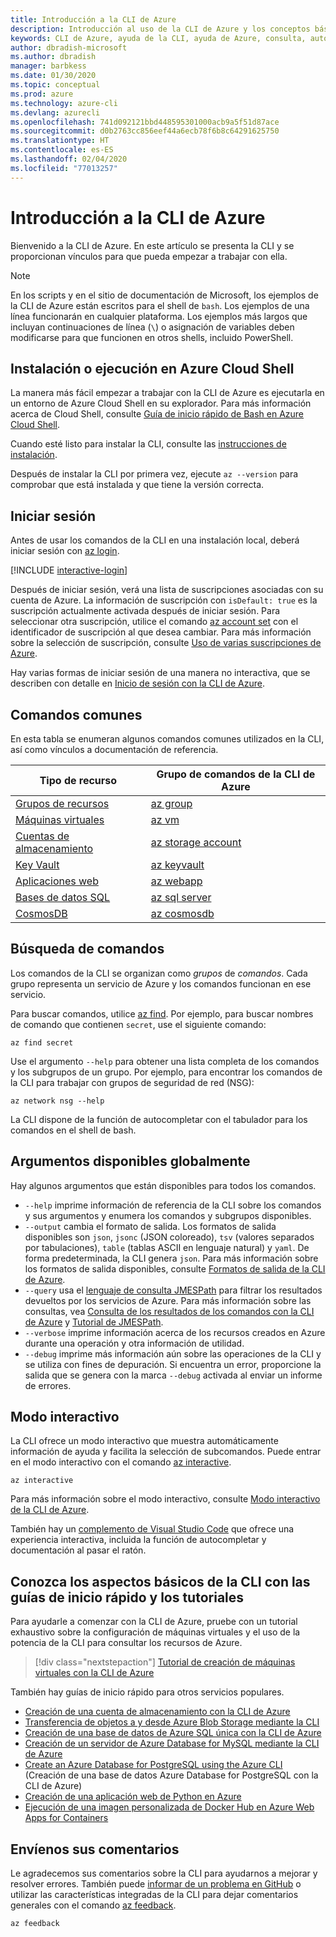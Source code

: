```yaml
---
title: Introducción a la CLI de Azure
description: Introducción al uso de la CLI de Azure y los conceptos básicos de los comandos.
keywords: CLI de Azure, ayuda de la CLI, ayuda de Azure, consulta, automatización,
author: dbradish-microsoft
ms.author: dbradish
manager: barbkess
ms.date: 01/30/2020
ms.topic: conceptual
ms.prod: azure
ms.technology: azure-cli
ms.devlang: azurecli
ms.openlocfilehash: 741d092121bbd448595301000acb9a5f51d87ace
ms.sourcegitcommit: d0b2763cc856eef44a6ecb78f6b8c64291625750
ms.translationtype: HT
ms.contentlocale: es-ES
ms.lasthandoff: 02/04/2020
ms.locfileid: "77013257"
---
```

# <a name="get-started-with-azure-cli"></a>Introducción a la CLI de Azure

Bienvenido a la CLI de Azure.  En este artículo se presenta la CLI y se proporcionan vínculos para que pueda empezar a trabajar con ella.

> [!NOTE]
>
> En los scripts y en el sitio de documentación de Microsoft, los ejemplos de la CLI de Azure están escritos para el shell de `bash`. Los ejemplos de una línea funcionarán en cualquier plataforma. Los ejemplos más largos que incluyan continuaciones de línea (`\`) o asignación de variables deben modificarse para que funcionen en otros shells, incluido PowerShell.

## <a name="install-or-run-in-azure-cloud-shell"></a>Instalación o ejecución en Azure Cloud Shell

La manera más fácil empezar a trabajar con la CLI de Azure es ejecutarla en un entorno de Azure Cloud Shell en su explorador. Para más información acerca de Cloud Shell, consulte [Guía de inicio rápido de Bash en Azure Cloud Shell](/azure/cloud-shell/quickstart).

Cuando esté listo para instalar la CLI, consulte las [instrucciones de instalación](install-azure-cli.md).

Después de instalar la CLI por primera vez, ejecute `az --version` para comprobar que está instalada y que tiene la versión correcta.

## <a name="sign-in"></a>Iniciar sesión

Antes de usar los comandos de la CLI en una instalación local, deberá iniciar sesión con [az login](/cli/azure/reference-index#az-login).

[!INCLUDE [interactive-login](includes/interactive-login.md)]

Después de iniciar sesión, verá una lista de suscripciones asociadas con su cuenta de Azure. La información de suscripción con `isDefault: true` es la suscripción actualmente activada después de iniciar sesión. Para seleccionar otra suscripción, utilice el comando [az account set](/cli/azure/account#az-account-set) con el identificador de suscripción al que desea cambiar. Para más información sobre la selección de suscripción, consulte [Uso de varias suscripciones de Azure](manage-azure-subscriptions-azure-cli.md).

Hay varias formas de iniciar sesión de una manera no interactiva, que se describen con detalle en [Inicio de sesión con la CLI de Azure](authenticate-azure-cli.md).

## <a name="common-commands"></a>Comandos comunes

En esta tabla se enumeran algunos comandos comunes utilizados en la CLI, así como vínculos a documentación de referencia.

| Tipo de recurso | Grupo de comandos de la CLI de Azure |
|---------------|-------------------------|
| [Grupos de recursos](/azure/azure-resource-manager/resource-group-overview) | [az group](/cli/azure/group) |
| [Máquinas virtuales](/azure/virtual-machines) | [az vm](/cli/azure/vm) |
| [Cuentas de almacenamiento](/azure/storage/common/storage-introduction) | [az storage account](/cli/azure/storage/account) |
| [Key Vault](/azure/key-vault/key-vault-whatis) | [az keyvault](/cli/azure/keyvault) |
| [Aplicaciones web](/azure/app-service) | [az webapp](/cli/azure/webapp) |
| [Bases de datos SQL](/azure/sql-database) | [az sql server](/cli/azure/sql/server) |
| [CosmosDB](/azure/cosmos-db) | [az cosmosdb](/cli/azure/cosmosdb) |

## <a name="finding-commands"></a>Búsqueda de comandos

Los comandos de la CLI se organizan como _grupos_ de _comandos_. Cada grupo representa un servicio de Azure y los comandos funcionan en ese servicio.

Para buscar comandos, utilice [az find](/cli/azure/reference-index#az-find). Por ejemplo, para buscar nombres de comando que contienen `secret`, use el siguiente comando:

```azurecli-interactive
az find secret
```

Use el argumento `--help` para obtener una lista completa de los comandos y los subgrupos de un grupo. Por ejemplo, para encontrar los comandos de la CLI para trabajar con grupos de seguridad de red (NSG):

```azurecli-interactive
az network nsg --help
```

La CLI dispone de la función de autocompletar con el tabulador para los comandos en el shell de bash.

## <a name="globally-available-arguments"></a>Argumentos disponibles globalmente

Hay algunos argumentos que están disponibles para todos los comandos.

* `--help` imprime información de referencia de la CLI sobre los comandos y sus argumentos y enumera los comandos y subgrupos disponibles.
* `--output` cambia el formato de salida. Los formatos de salida disponibles son `json`, `jsonc` (JSON coloreado), `tsv` (valores separados por tabulaciones), `table` (tablas ASCII en lenguaje natural) y `yaml`. De forma predeterminada, la CLI genera `json`. Para más información sobre los formatos de salida disponibles, consulte [Formatos de salida de la CLI de Azure](format-output-azure-cli.md).
* `--query` usa el [lenguaje de consulta JMESPath](http://jmespath.org/) para filtrar los resultados devueltos por los servicios de Azure. Para más información sobre las consultas, vea [Consulta de los resultados de los comandos con la CLI de Azure](query-azure-cli.md) y [Tutorial de JMESPath](http://jmespath.org/tutorial.html).
* `--verbose` imprime información acerca de los recursos creados en Azure durante una operación y otra información de utilidad.
* `--debug` imprime más información aún sobre las operaciones de la CLI y se utiliza con fines de depuración. Si encuentra un error, proporcione la salida que se genera con la marca `--debug` activada al enviar un informe de errores.

## <a name="interactive-mode"></a>Modo interactivo

La CLI ofrece un modo interactivo que muestra automáticamente información de ayuda y facilita la selección de subcomandos. Puede entrar en el modo interactivo con el comando [az interactive](/cli/azure/reference-index#az-interactive).

```azurecli-interactive
az interactive
```

Para más información sobre el modo interactivo, consulte [Modo interactivo de la CLI de Azure](interactive-azure-cli.md).

También hay un [complemento de Visual Studio Code](https://marketplace.visualstudio.com/items?itemName=ms-vscode.azurecli) que ofrece una experiencia interactiva, incluida la función de autocompletar y documentación al pasar el ratón.

## <a name="learn-cli-basics-with-quickstarts-and-tutorials"></a>Conozca los aspectos básicos de la CLI con las guías de inicio rápido y los tutoriales

Para ayudarle a comenzar con la CLI de Azure, pruebe con un tutorial exhaustivo sobre la configuración de máquinas virtuales y el uso de la potencia de la CLI para consultar los recursos de Azure.

> [!div class="nextstepaction"]
> [Tutorial de creación de máquinas virtuales con la CLI de Azure](azure-cli-vm-tutorial.yml)

También hay guías de inicio rápido para otros servicios populares.

* [Creación de una cuenta de almacenamiento con la CLI de Azure](/azure/storage/common/storage-quickstart-create-storage-account-cli)
* [Transferencia de objetos a y desde Azure Blob Storage mediante la CLI](/azure/storage/blobs/storage-quickstart-blobs-cli)
* [Creación de una base de datos de Azure SQL única con la CLI de Azure](/azure/sql-database/sql-database-get-started-cli)
* [Creación de un servidor de Azure Database for MySQL mediante la CLI de Azure](/azure/mysql/quickstart-create-mysql-server-database-using-azure-cli)
* [Create an Azure Database for PostgreSQL using the Azure CLI](/azure/postgresql/quickstart-create-server-database-azure-cli) (Creación de una base de datos Azure Database for PostgreSQL con la CLI de Azure)
* [Creación de una aplicación web de Python en Azure](/azure/app-service/app-service-web-get-started-python)
* [Ejecución de una imagen personalizada de Docker Hub en Azure Web Apps for Containers](/azure/app-service/containers/quickstart-custom-docker-image)

## <a name="give-feedback"></a>Envíenos sus comentarios

Le agradecemos sus comentarios sobre la CLI para ayudarnos a mejorar y resolver errores. También puede [informar de un problema en GitHub](https://github.com/azure/azure-cli/issues) o utilizar las características integradas de la CLI para dejar comentarios generales con el comando [az feedback](/cli/azure/reference-index#az-feedback).

```azurecli-interactive
az feedback
```
